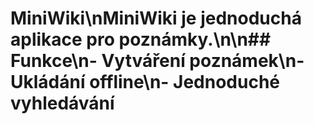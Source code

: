 # MiniWiki\nMiniWiki je jednoduchá aplikace pro poznámky.\n\n## Funkce\n- Vytváření poznámek\n- Ukládání offline\n- Jednoduché vyhledávání
